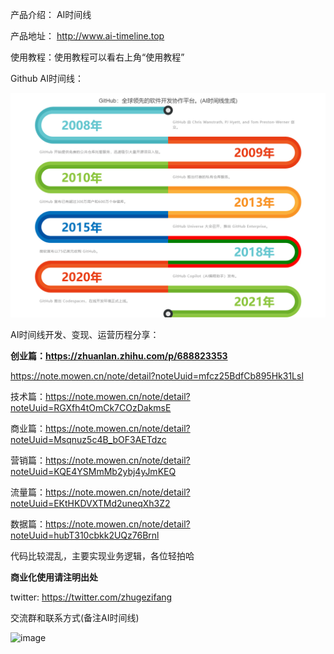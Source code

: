 产品介绍： AI时间线

产品地址： http://www.ai-timeline.top

使用教程：使用教程可以看右上角“使用教程”

Github AI时间线：

![image](github.jpeg)

AI时间线开发、变现、运营历程分享：

**创业篇：https://zhuanlan.zhihu.com/p/688823353**

https://note.mowen.cn/note/detail?noteUuid=mfcz25BdfCb895Hk31Lsl

技术篇：https://note.mowen.cn/note/detail?noteUuid=RGXfh4tOmCk7COzDakmsE

商业篇：https://note.mowen.cn/note/detail?noteUuid=Msqnuz5c4B_bOF3AETdzc

营销篇：https://note.mowen.cn/note/detail?noteUuid=KQE4YSMmMb2ybj4yJmKEQ

流量篇：https://note.mowen.cn/note/detail?noteUuid=EKtHKDVXTMd2uneqXh3Z2

数据篇：https://note.mowen.cn/note/detail?noteUuid=hubT310cbkk2UQz76Brnl


代码比较混乱，主要实现业务逻辑，各位轻拍哈

**商业化使用请注明出处**

twitter: https://twitter.com/zhugezifang

交流群和联系方式(备注AI时间线)

![image](https://github.com/zhugezifang/ai_timeline/assets/28300167/18f81a23-0534-4309-88ed-457c5864806d)





